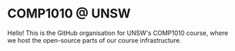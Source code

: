# COMP1010 @ UNSW

Hello! This is the GitHub organisation for UNSW's COMP1010 course, where we host the open-source parts of our course infrastructure.
